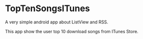 # TopTenSongsITunes
A very simple android app about ListView and RSS. 

This app show the user top 10 download songs from ITunes Store.


